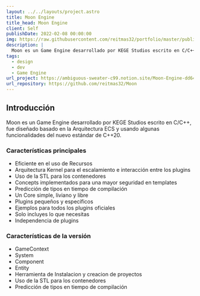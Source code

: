 ```yaml
---
layout: ../../layouts/project.astro
title: Moon Engine
title_head: Moon Engine
client: Self
publishDate: 2022-02-08 00:00:00
img: https://raw.githubusercontent.com/reitmas32/portfolio/master/public/assets/moon-banner.png
description: |
  Moon es un Game Engine desarrollado por KEGE Studios escrito en C/C++, fue diseñado basado en la Arquitectura ECS y usando algunas funcionalidades del nuevo estándar de C++20.
tags:
  - design
  - dev
  - Game Engine
url_project: https://ambiguous-sweater-c99.notion.site/Moon-Engine-dd64f15918ca4c63b8c129dae2991d79
url_repository: https://github.com/reitmas32/Moon
---
```


## **Introducción**

Moon es un Game Engine desarrollado por KEGE Studios escrito en C/C++, fue diseñado basado en la Arquitectura ECS y usando algunas funcionalidades del nuevo estándar de C++20.

### **Características principales**

- Eficiente en el uso de Recursos
- Arquitectura Kernel para el escalamiento e interacción entre los plugins
- Uso de la STL para los contenedores
- Concepts implementados para una mayor seguridad en templates
- Predicción de tipos en tiempo de compilación
- Un Core simple, liviano y libre
- Plugins pequeños y específicos
- Ejemplos para todos los plugins oficiales
- Solo incluyes lo que necesitas
- Independencia de plugins

### **Características de la versión**

- GameContext
- System
- Component
- Entity
- Herramienta de Instalacion y creacion de proyectos
- Uso de la STL para los contenedores
- Predicción de tipos en tiempo de compilación